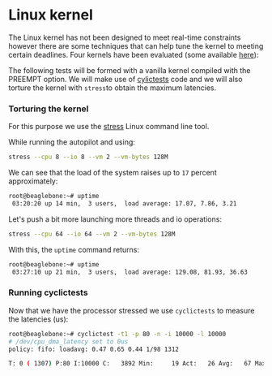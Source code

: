 # Linux kernel

The Linux kernel has not been designed to meet real-time constraints however there are some techniques that can help tune the kernel to meeting certain deadlines. Four kernels have been evaluated (some available [here](https://github.com/erlerobot/kernels/tree/master/bbb/3.8.13.x)):

The following tests will be formed with a vanilla kernel compiled with the PREEMPT option. We will make use of [cylictests](https://rt.wiki.kernel.org/index.php/Cyclictest) code and we will also torture the kernel with `stress`to obtain the maximum latencies.

### Torturing the kernel

For this purpose we use the [stress](http://linux.die.net/man/1/stress) Linux command line tool.

While running the autopilot and using:
``` bash
stress --cpu 8 --io 8 --vm 2 --vm-bytes 128M
```
We can see that the load of the system raises up to `17` percent approximately:
```bash
root@beaglebone:~# uptime
 03:20:20 up 14 min,  3 users,  load average: 17.07, 7.86, 3.21
```

Let's push a bit more launching more threads and io operations:
```bash
stress --cpu 64 --io 64 --vm 2 --vm-bytes 128M
```
With this, the `uptime` command returns:
```bash
root@beaglebone:~# uptime
 03:27:10 up 21 min,  3 users,  load average: 129.08, 81.93, 36.63
```

### Running cyclictests
Now that we have the processor stressed we use `cyclictests` to measure the latencies (us):
```bash
root@beaglebone:~# cyclictest -t1 -p 80 -n -i 10000 -l 10000
# /dev/cpu_dma_latency set to 0us
policy: fifo: loadavg: 0.47 0.65 0.44 1/98 1312           

T: 0 ( 1307) P:80 I:10000 C:   3892 Min:     19 Act:   26 Avg:   67 Max:   13743
```

